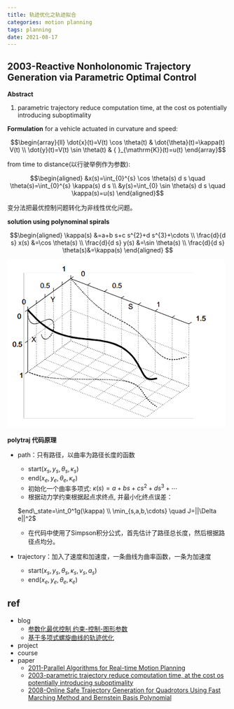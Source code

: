```yaml
---
title: 轨迹优化之轨迹拟合
categories: motion planning
tags: planning
date: 2021-08-17
---
```



## 2003-Reactive Nonholonomic Trajectory Generation via Parametric Optimal Control

**Abstract**

1. parametric trajectory reduce computation time, at the cost os potentially introducing suboptimality

**Formulation**
for a vehicle actuated in curvature and speed:

$$\begin{array}{ll}
\dot{x}(t)=V(t) \cos \theta(t) & \dot{\theta}(t)=\kappa(t) V(t) \\
\dot{y}(t)=V(t) \sin \theta(t) & { }_{\mathrm{K}}(t)=u(t)
\end{array}$$

from time to distance(以行驶举例作为参数):

$$\begin{aligned}
&x(s)=\int_{0}^{s} \cos \theta(s) d s \quad \theta(s)=\int_{0}^{s} \kappa(s) d s \\
&y(s)=\int_{0} \sin \theta(s) d s \quad \kappa(s)=u(s)
\end{aligned}$$

变分法把最优控制问题转化为非线性优化问题。

**solution using polynominal spirals**

$$\begin{aligned}
\kappa(s) &=a+b s+c s^{2}+d s^{3}+\cdots \\
\frac{d}{d s} x(s) &=\cos \theta(s) \\
\frac{d}{d s} y(s) &=\sin \theta(s) \\
\frac{d}{d s} \theta(s)&=\kappa(s)
\end{aligned}
$$

![spiral](pics/spiral.png)

**polytraj 代码原理**

- path：只有路径，以曲率为路径长度的函数
    - start($x_s,y_s,\theta_s,\kappa_s$)
    - end($x_e,y_e,\theta_e,\kappa_e$)
    - 初始化一个曲率多项式: $\kappa(s) =a+b s+c s^{2}+d s^{3}+\cdots$
    - 根据动力学约束根据起点求终点, 并最小化终点误差：

    $end\_state=\int_0^1g(\kappa)   \\
    \min_{s,a,b,\cdots} \quad J=||\Delta e||^2$
    - 在代码中使用了Simpson积分公式，首先估计了路径总长度，然后根据路径点均分。
- trajectory：加入了速度和加速度，一条曲线为曲率函数，一条为加速度
    - start($x_s,y_s,\theta_s,\kappa_s, v_s, a_s$)
    - end($x_e,y_e,\theta_e,\kappa_e$)



## ref

- blog 
    - [参数化最优控制 约束-控制-图形参数](https://blog.csdn.net/Neo11111/article/details/105960645)
    - [基于多项式螺旋曲线的轨迹优化](https://blog.csdn.net/github_39582118/article/details/117754864?utm_medium=distribute.pc_relevant.none-task-blog-2~default~baidujs_title~default-1.control&spm=1001.2101.3001.4242)
- project 
- course
- paper
    - [2011-Parallel Algorithms for Real-time Motion Planning](https://www.ri.cmu.edu/pub_files/2011/7/mcnaughton-thesis.pdf)
    - [2003-parametric trajectory reduce computation time, at the cost os potentially introducing suboptimality]()
    - [2008-Online Safe Trajectory Generation for Quadrotors Using Fast Marching Method and Bernstein Basis Polynomial]()
    